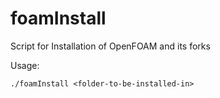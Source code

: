 # foamInstall

Script for Installation of OpenFOAM and its forks

Usage:
```
./foamInstall <folder-to-be-installed-in>
```
